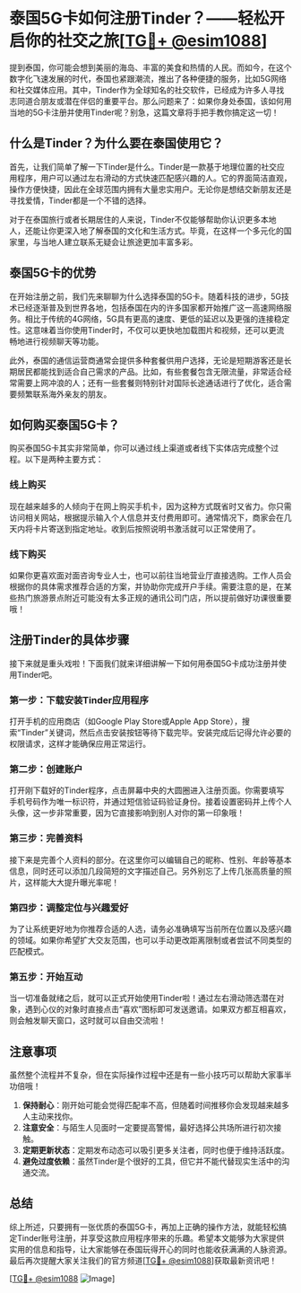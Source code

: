 # 泰国5G卡如何注册Tinder？——轻松开启你的社交之旅[[TG💪+ @esim1088](https://t.me/s/esim1088)]

提到泰国，你可能会想到美丽的海岛、丰富的美食和热情的人民。而如今，在这个数字化飞速发展的时代，泰国也紧跟潮流，推出了各种便捷的服务，比如5G网络和社交媒体应用。其中，Tinder作为全球知名的社交软件，已经成为许多人寻找志同道合朋友或潜在伴侣的重要平台。那么问题来了：如果你身处泰国，该如何用当地的5G卡注册并使用Tinder呢？别急，这篇文章将手把手教你搞定这一切！

## 什么是Tinder？为什么要在泰国使用它？

首先，让我们简单了解一下Tinder是什么。Tinder是一款基于地理位置的社交应用程序，用户可以通过左右滑动的方式快速匹配感兴趣的人。它的界面简洁直观，操作方便快捷，因此在全球范围内拥有大量忠实用户。无论你是想结交新朋友还是寻找爱情，Tinder都是一个不错的选择。

对于在泰国旅行或者长期居住的人来说，Tinder不仅能够帮助你认识更多本地人，还能让你更深入地了解泰国的文化和生活方式。毕竟，在这样一个多元化的国家里，与当地人建立联系无疑会让旅途更加丰富多彩。

## 泰国5G卡的优势

在开始注册之前，我们先来聊聊为什么选择泰国的5G卡。随着科技的进步，5G技术已经逐渐普及到世界各地，包括泰国在内的许多国家都开始推广这一高速网络服务。相比于传统的4G网络，5G具有更高的速度、更低的延迟以及更强的连接稳定性。这意味着当你使用Tinder时，不仅可以更快地加载图片和视频，还可以更流畅地进行视频聊天等功能。

此外，泰国的通信运营商通常会提供多种套餐供用户选择，无论是短期游客还是长期居民都能找到适合自己需求的产品。比如，有些套餐包含无限流量，非常适合经常需要上网冲浪的人；还有一些套餐则特别针对国际长途通话进行了优化，适合需要频繁联系海外亲友的朋友。

## 如何购买泰国5G卡？

购买泰国5G卡其实非常简单，你可以通过线上渠道或者线下实体店完成整个过程。以下是两种主要方式：

### 线上购买
现在越来越多的人倾向于在网上购买手机卡，因为这种方式既省时又省力。你只需访问相关网站，根据提示输入个人信息并支付费用即可。通常情况下，商家会在几天内将卡片寄送到指定地址。收到后按照说明书激活就可以正常使用了。

### 线下购买
如果你更喜欢面对面咨询专业人士，也可以前往当地营业厅直接选购。工作人员会根据你的具体需求推荐合适的方案，并协助你完成开户手续。需要注意的是，在某些热门旅游景点附近可能没有太多正规的通讯公司门店，所以提前做好功课很重要哦！

## 注册Tinder的具体步骤

接下来就是重头戏啦！下面我们就来详细讲解一下如何用泰国5G卡成功注册并使用Tinder吧。

### 第一步：下载安装Tinder应用程序
打开手机的应用商店（如Google Play Store或Apple App Store），搜索“Tinder”关键词，然后点击安装按钮等待下载完毕。安装完成后记得允许必要的权限请求，这样才能确保应用正常运行。

### 第二步：创建账户
打开刚下载好的Tinder程序，点击屏幕中央的大圆圈进入注册页面。你需要填写手机号码作为唯一标识符，并通过短信验证码验证身份。接着设置密码并上传个人头像，这一步非常重要，因为它直接影响到别人对你的第一印象哦！

### 第三步：完善资料
接下来是完善个人资料的部分。在这里你可以编辑自己的昵称、性别、年龄等基本信息，同时还可以添加几段简短的文字描述自己。另外别忘了上传几张高质量的照片，这样能大大提升曝光率呢！

### 第四步：调整定位与兴趣爱好
为了让系统更好地为你推荐合适的人选，请务必准确填写当前所在位置以及感兴趣的领域。如果你希望扩大交友范围，也可以手动更改距离限制或者尝试不同类型的匹配模式。

### 第五步：开始互动
当一切准备就绪之后，就可以正式开始使用Tinder啦！通过左右滑动筛选潜在对象，遇到心仪的对象时直接点击“喜欢”图标即可发送邀请。如果双方都互相喜欢，则会触发聊天窗口，这时就可以自由交流啦！

## 注意事项

虽然整个流程并不复杂，但在实际操作过程中还是有一些小技巧可以帮助大家事半功倍哦！

1. **保持耐心**：刚开始可能会觉得匹配率不高，但随着时间推移你会发现越来越多人主动来找你。
2. **注意安全**：与陌生人见面时一定要提高警惕，最好选择公共场所进行初次接触。
3. **定期更新状态**：定期发布动态可以吸引更多关注者，同时也便于维持活跃度。
4. **避免过度依赖**：虽然Tinder是个很好的工具，但它并不能代替现实生活中的沟通交流。

## 总结

综上所述，只要拥有一张优质的泰国5G卡，再加上正确的操作方法，就能轻松搞定Tinder账号注册，并享受这款应用程序带来的乐趣。希望本文能够为大家提供实用的信息和指导，让大家能够在泰国玩得开心的同时也能收获满满的人脉资源。最后再次提醒大家关注我们的官方频道[[TG💪+ @esim1088](https://t.me/s/esim1088)]获取最新资讯吧！

[[TG💪+ @esim1088](https://t.me/s/esim1088) ![Image](https://i.postimg.cc/4NQfJmqS/Snipaste-2025-05-13-00-14-12.png)]